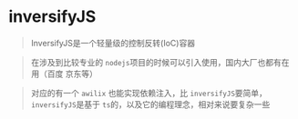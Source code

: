 # inversifyJS

> InversifyJS是一个轻量级的控制反转(IoC)容器

> 在涉及到比较专业的 `nodejs`项目的时候可以引入使用，国内大厂也都有在用（百度 京东等）

> 对应的有一个 `awilix` 也能实现依赖注入，比 `inversifyJS`要简单，`inversifyJS`是基于 `ts`的，以及它的编程理念，相对来说要复杂一些

